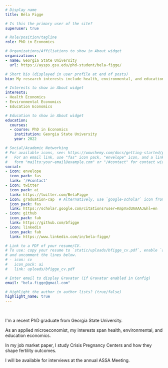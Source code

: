 ```yaml
---
# Display name
title: Béla Figge

# Is this the primary user of the site?
superuser: true

# Role/position/tagline
role: PhD in Economics

# Organizations/Affiliations to show in About widget
organizations:
- name: Georgia State University
  url: https://aysps.gsu.edu/phd-student/bela-figge/

# Short bio (displayed in user profile at end of posts)
bio: My research interests include health, environmental, and education economics

# Interests to show in About widget
interests:
- Health Economics
- Environmental Economics
- Education Economics

# Education to show in About widget
education:
  courses:
  - course: PhD in Economics
    institution: Georgia State University
    year: 2022 

# Social/Academic Networking
# For available icons, see: https://wowchemy.com/docs/getting-started/page-builder/#icons
#   For an email link, use "fas" icon pack, "envelope" icon, and a link in the
#   form "mailto:your-email@example.com" or "/#contact" for contact widget.
social:
- icon: envelope
  icon_pack: fas
  link: '/#contact'
- icon: twitter
  icon_pack: ai
  link: https://twitter.com/BelaFigge
- icon: graduation-cap  # Alternatively, use `google-scholar` icon from `ai` icon pack
  icon_pack: fas
  link: https://scholar.google.com/citations?user=KmpVxdUAAAAJ&hl=en
- icon: github
  icon_pack: fab
  link: https://github.com/bfigge
- icon: linkedin
  icon_pack: fab
  link: https://www.linkedin.com/in/bela-figge/

# Link to a PDF of your resume/CV.
# To use: copy your resume to `static/uploads/bfigge_cv.pdf`, enable `ai` icons in `params.toml`, 
# and uncomment the lines below.
# - icon: cv
#   icon_pack: ai
#   link: uploads/bfigge_cv.pdf

# Enter email to display Gravatar (if Gravatar enabled in Config)
email: "bela.figge@gmail.com"

# Highlight the author in author lists? (true/false)
highlight_name: true
---
```

<br>

I'm a recent PhD graduate from Georgia State University. 

As an applied microeconomist, my interests span health, environmental, and education economics. 

In my job market paper, I study Crisis Pregnancy Centers and how they shape fertility outcomes. 

I will be available for interviews at the annual ASSA Meeting.
